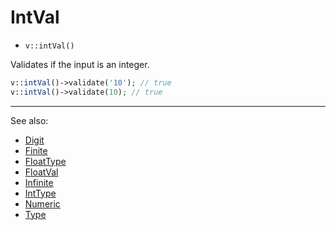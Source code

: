 # IntVal

- `v::intVal()`

Validates if the input is an integer.

```php
v::intVal()->validate('10'); // true
v::intVal()->validate(10); // true
```

***
See also:

  * [Digit](Digit.md)
  * [Finite](Finite.md)
  * [FloatType](FloatType.md)
  * [FloatVal](FloatVal.md)
  * [Infinite](Infinite.md)
  * [IntType](IntType.md)
  * [Numeric](Numeric.md)
  * [Type](Type.md)

